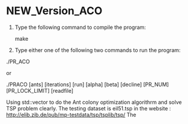 # NEW_Version_ACO
1. Type the following command to compile the program:

   make

2. Type either one of the following two commands to run the program:

  ./PR_ACO

  or
  
  ./PRACO [ants] [iterations] [run] [alpha] [beta] [decline] [PR_NUM] [PR_LOCK_LIMIT] [readfile] 


Using std::vector to do the Ant colony optimization algorithrm and solve TSP problem clearly.
The testing dataset is eil51.tsp in the website : http://elib.zib.de/pub/mp-testdata/tsp/tsplib/tsp/
The
